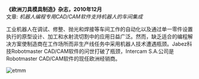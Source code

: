 **《欧洲刀具模具制造》杂志，2010年12月**
<br />文章: *机器人编程专用CAD/CAM软件支持机器人的车间集成*

工业机器人在调试、修整、抛光和焊接等车间工作的自动化以及通过单一零件设置执行的原型设计、加工和水射流切割中的应用日益广泛。然而，缺乏适合的编程解决方案使制造商在工作场所而非生产线任务中采用机器人技术遭遇瓶颈。Jabez科技Robotmaster CAD/CAM软件的问世打破了瓶颈，Intercam S.A.公司是Robotmaster CAD/CAM软件的现任欧洲经销商。

![etmm](/assets/images/success/etmm_dec2010.jpg)

